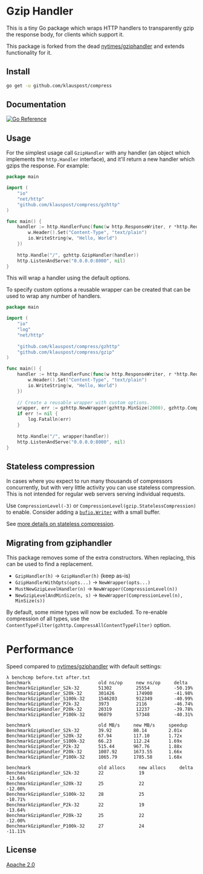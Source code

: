 Gzip Handler
============

This is a tiny Go package which wraps HTTP handlers to transparently gzip the
response body, for clients which support it. 

This package is forked from the dead [nytimes/gziphandler](https://github.com/nytimes/gziphandler)
and extends functionality for it.

## Install
```bash
go get -u github.com/klauspost/compress
```

## Documentation

[![Go Reference](https://pkg.go.dev/badge/github.com/klauspost/compress/gzhttp.svg)](https://pkg.go.dev/github.com/klauspost/compress/gzhttp)


## Usage

For the simplest usage call `GzipHandler` with any handler (an object which implements the
`http.Handler` interface), and it'll return a new handler which gzips the
response. For example:

```go
package main

import (
	"io"
	"net/http"
	"github.com/klauspost/compress/gzhttp"
)

func main() {
	handler := http.HandlerFunc(func(w http.ResponseWriter, r *http.Request) {
		w.Header().Set("Content-Type", "text/plain")
		io.WriteString(w, "Hello, World")
	})
    
	http.Handle("/", gzhttp.GzipHandler(handler))
	http.ListenAndServe("0.0.0.0:8000", nil)
}
```

This will wrap a handler using the default options. 

To specify custom options a reusable wrapper can be created that can be used to wrap
any number of handlers.

```Go
package main

import (
	"io"
	"log"
	"net/http"
	
	"github.com/klauspost/compress/gzhttp"
	"github.com/klauspost/compress/gzip"
)

func main() {
	handler := http.HandlerFunc(func(w http.ResponseWriter, r *http.Request) {
		w.Header().Set("Content-Type", "text/plain")
		io.WriteString(w, "Hello, World")
	})
	
   	// Create a reusable wrapper with custom options.
    wrapper, err := gzhttp.NewWrapper(gzhttp.MinSize(2000), gzhttp.CompressionLevel(gzip.BestSpeed))
	if err != nil {
		log.Fatalln(err)
	}
	
	http.Handle("/", wrapper(handler))
	http.ListenAndServe("0.0.0.0:8000", nil)
}

```

## Stateless compression

In cases where you expect to run many thousands of compressors concurrently, 
but with very little activity you can use stateless compression. 
This is not intended for regular web servers serving individual requests.

Use `CompressionLevel(-3)` or `CompressionLevel(gzip.StatelessCompression)` to enable.
Consider adding a [`bufio.Writer`](https://golang.org/pkg/bufio/#NewWriterSize) with a small buffer.

See [more details on stateless compression](https://github.com/klauspost/compress#stateless-compression).

## Migrating from gziphandler

This package removes some of the extra constructors.
When replacing, this can be used to find a replacement.

* `GzipHandler(h)` -> `GzipHandler(h)` (keep as-is)
* `GzipHandlerWithOpts(opts...)` -> `NewWrapper(opts...)`
* `MustNewGzipLevelHandler(n)` -> `NewWrapper(CompressionLevel(n))`
* `NewGzipLevelAndMinSize(n, s)` -> `NewWrapper(CompressionLevel(n), MinSize(s))` 

By default, some mime types will now be excluded.
To re-enable compression of all types, use the `ContentTypeFilter(gzhttp.CompressAllContentTypeFilter)` option.

# Performance

Speed compared to  [nytimes/gziphandler](https://github.com/nytimes/gziphandler) with default settings:

```
λ benchcmp before.txt after.txt                                        
benchmark                         old ns/op     new ns/op     delta    
BenchmarkGzipHandler_S2k-32       51302         25554         -50.19%  
BenchmarkGzipHandler_S20k-32      301426        174900        -41.98%  
BenchmarkGzipHandler_S100k-32     1546203       912349        -40.99%  
BenchmarkGzipHandler_P2k-32       3973          2116          -46.74%  
BenchmarkGzipHandler_P20k-32      20319         12237         -39.78%  
BenchmarkGzipHandler_P100k-32     96079         57348         -40.31%  
                                                                       
benchmark                         old MB/s     new MB/s     speedup    
BenchmarkGzipHandler_S2k-32       39.92        80.14        2.01x      
BenchmarkGzipHandler_S20k-32      67.94        117.10       1.72x      
BenchmarkGzipHandler_S100k-32     66.23        112.24       1.69x      
BenchmarkGzipHandler_P2k-32       515.44       967.76       1.88x      
BenchmarkGzipHandler_P20k-32      1007.92      1673.55      1.66x      
BenchmarkGzipHandler_P100k-32     1065.79      1785.58      1.68x      
                                                                       
benchmark                         old allocs     new allocs     delta  
BenchmarkGzipHandler_S2k-32       22             19             -13.64%
BenchmarkGzipHandler_S20k-32      25             22             -12.00%
BenchmarkGzipHandler_S100k-32     28             25             -10.71%
BenchmarkGzipHandler_P2k-32       22             19             -13.64%
BenchmarkGzipHandler_P20k-32      25             22             -12.00%
BenchmarkGzipHandler_P100k-32     27             24             -11.11%
```
## License

[Apache 2.0](LICENSE)


